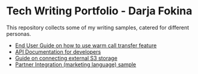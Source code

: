 # Tech Writing Portfolio - Darja Fokina

This repository collects some of my writing samples, catered for different personas.

- [End User Guide on how to use warm call transfer feature](Sample%20-%20End%20user%20guide.pdf)
- [API Documentation for developers](API%20documentation%20-%20API-initiated%20Interaction.png)
- [Guide on connecting external S3 storage](Sample%20writing%20-%20Connecting%20S3%20storage.pdf)
- [Partner Integration (marketing language) sample](Partner%20Integration.md)
